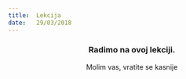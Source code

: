 ```yaml
---
title:  Lekcija
date:   29/03/2018
---
```


### <center>Radimo na ovoj lekciji.</center>
<center>Molim vas, vratite se kasnije</center>